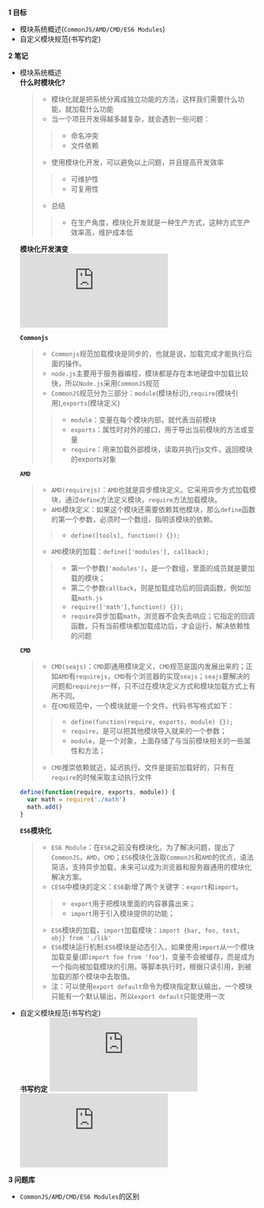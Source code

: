 
**1 目标**
* 模块系统概述(`CommonJS/AMD/CMD/ES6 Modules`)
* 自定义模块规范(书写约定)

**2 笔记**
* 模块系统概述  
  **什么时模块化?**  
    > * 模块化就是把系统分离成独立功能的方法，这样我们需要什么功能，就加载什么功能  
    > * 当一个项目开发得越多越复杂，就会遇到一些问题：  
    >> * 命名冲突  
    >> * 文件依赖  
    > * 使用模块化开发，可以避免以上问题，并且提高开发效率  
    >> * 可维护性  
    >> * 可复用性  
    > * 总结  
    >> * 在生产角度，模块化开发就是一种生产方式，这种方式生产效率高，维护成本低

  **模块化开发演变**  
    ![模块化开发演变](http://01-模块系统概述-自定义模块规范-书写约定.md)  

  **`Commonjs`**
    > * `Commonjs`规范加载模块是同步的，也就是说，加载完成才能执行后面的操作。  
    > * `node.js`主要用于服务器编程，模块都是存在本地硬盘中加载比较快，所以`Node.js`采用`CommonJS`规范  
    > * `CommonJS`规范分为三部分：`module`(模块标识),`require`(模块引用),`exports`(模块定义)
    >> * `module`：变量在每个模块内部，就代表当前模块  
    >> * `exports`：属性时对外的接口，用于导出当前模块的方法或变量
    >> * `require`：用来加载外部模块，读取并执行js文件，返回模块的exports对象

  **`AMD`**  
    > * `AMD(requirejs)`：`AMD`也就是异步模块定义。它采用异步方式加载模块，通过`define`方法定义模块，`require`方法加载模块。  
    > * `AMD`模块定义：如果这个模块还需要依赖其他模块，那么`define`函数的第一个参数，必须时一个数组，指明该模块的依赖。  
    >> * `define([tools], function() {});`  
    > * `AMD`模块的加载：`define(['modules'], callback);`
    >> * 第一个参数`['modules']`，是一个数组，里面的成员就是要加载的模块；  
    >> * 第二个参数`callback`，则是加载成功后的回调函数，例如加载`math.js`  
    >> * `require(['math'],function() {});`
    >> * `require`异步加载`math`，浏览器不会失去响应；它指定的回调函数，只有当前模块都加载成功后，才会运行，解决依赖性的问题  

  **`CMD`**  
    > * `CMD(seajs)`：`CMD`即通用模块定义，`CMD`规范是国内发展出来的；正如`AMD`有`requirejs`，`CMD`有个浏览器的实现`seajs`；`seajs`要解决的问题和`requirejs`一样，只不过在模块定义方式和模块加载方式上有所不同。  
    > * 在`CMD`规范中，一个模块就是一个文件。代码书写格式如下：  
    >> * `define(function(require, exports, module) {});`  
    >> * `require`，是可以把其他模块导入就来的一个参数；  
    >> * `module`，是一个对象，上面存储了与当前模块相关的一些属性和方法；  
    > * `CMD`推崇依赖就近，延迟执行。文件是提前加载好的，只有在`require`的时候采取主动执行文件

    ```javascript
    define(function(require, exports, module)) {
      var math = require('./math')
      math.add()
    }
    ```

  **`ES6`模块化**  
    > * `ES6 Module`：在`ES6`之前没有模块化，为了解决问题，提出了`CommonJS`，`AMD`，`CMD`；`ES6`模块化汲取`CommonJS`和`AMD`的优点，语法简洁，支持异步加载，未来可以成为浏览器和服务器通用的模块化解决方案。  
    > * `CES6`中模块的定义：`ES6`新增了两个关键字：`export`和`import`。  
    >> * `export`用于把模块里面的内容暴露出来；  
    >> * `import`用于引入模块提供的功能；  
    > * `ES6`模块的加载，`import`加载模块：`import {bar, foo, test, obj} from './lib'`  
    > * `ES6`模块运行机制:`ES6`模块是动态引入，如果使用`import`从一个模块加载变量(即`import foo from 'foo'`)，变量不会被缓存，而是成为一个指向被加载模块的引用。等脚本执行时，根据只读引用，到被加载的那个模块中去取值。  
    > * 注：可以使用`export default`命令为模块指定默认输出，一个模块只能有一个默认输出，所以`export default`只能使用一次

* 自定义模块规范(书写约定)  
  **书写约定**
    ![自定义模块规范](http://01-模块系统概述-自定义模块规范-书写约定.md)  
    ![自定义模块规范](http://01-模块系统概述-自定义模块规范-书写约定.md)  


**3 问题库**  
* `CommonJS/AMD/CMD/ES6 Modules`的区别  